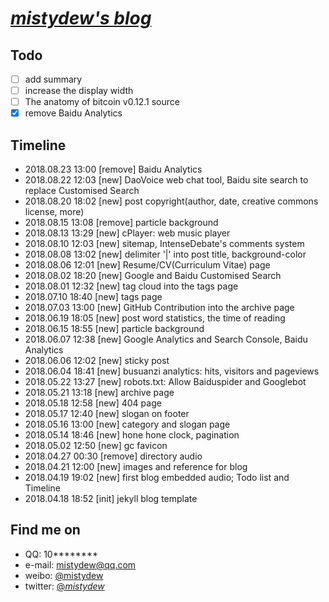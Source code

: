 # [_mistydew's blog_](https://mistydew.github.io)

## Todo
- [ ] add summary
- [ ] increase the display width
- [ ] The anatomy of bitcoin v0.12.1 source
- [x] remove Baidu Analytics

## Timeline
* 2018.08.23 13:00 [remove] Baidu Analytics
* 2018.08.22 12:03 [new] DaoVoice web chat tool, Baidu site search to replace Customised Search
* 2018.08.20 18:02 [new] post copyright(author, date, creative commons license, more)
* 2018.08.15 13:08 [remove] particle background
* 2018.08.13 13:29 [new] cPlayer: web music player
* 2018.08.10 12:03 [new] sitemap, IntenseDebate's comments system
* 2018.08.08 13:02 [new] delimiter '|' into post title, background-color
* 2018.08.06 12:01 [new] Resume/CV(Curriculum Vitae) page
* 2018.08.02 18:20 [new] Google and Baidu Customised Search
* 2018.08.01 12:32 [new] tag cloud into the tags page
* 2018.07.10 18:40 [new] tags page
* 2018.07.03 13:00 [new] GitHub Contribution into the archive page
* 2018.06.19 18:05 [new] post word statistics, the time of reading
* 2018.06.15 18:55 [new] particle background
* 2018.06.07 12:38 [new] Google Analytics and Search Console, Baidu Analytics
* 2018.06.06 12:02 [new] sticky post
* 2018.06.04 18:41 [new] busuanzi analytics: hits, visitors and pageviews
* 2018.05.22 13:27 [new] robots.txt: Allow Baiduspider and Googlebot
* 2018.05.21 13:18 [new] archive page
* 2018.05.18 12:58 [new] 404 page
* 2018.05.17 12:40 [new] slogan on footer
* 2018.05.16 13:00 [new] category and slogan page
* 2018.05.14 18:46 [new] hone hone clock, pagination
* 2018.05.02 12:50 [new] gc favicon
* 2018.04.27 00:30 [remove] directory audio
* 2018.04.21 12:00 [new] images and reference for blog
* 2018.04.19 19:02 [new] first blog embedded audio; Todo list and Timeline
* 2018.04.18 18:52 [init] jekyll blog template

## Find me on

* QQ: 10********
* e-mail: mistydew@qq.com
* weibo: [@mistydew](https://weibo.com/mistydew)
* twitter: [@_mistydew_](https://twitter.com/_mistydew_)
